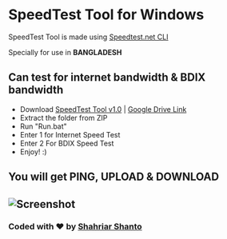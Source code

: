 # SpeedTest Tool for Windows
SpeedTest Tool is made using [Speedtest.net CLI](https://www.speedtest.net/apps/cli)

Specially for use in **BANGLADESH**

## Can test for internet bandwidth & BDIX bandwidth
- Download [SpeedTest Tool v1.0](https://github.com/ShahriarShanto/SpeedTest-Tool/releases/download/v1.0/SpeedTest.Tool.zip) | [Google Drive Link](http://bit.ly/SpeedTestTool)
- Extract the folder from ZIP
- Run "Run.bat"
- Enter 1 for Internet Speed Test
- Enter 2 For BDIX Speed Test
- Enjoy! :)

## You will get PING, UPLOAD & DOWNLOAD
![Screenshot](https://i.ibb.co/JrNSVT4/image.png)
---
### Coded with ♥ by [Shahriar Shanto](https://www.facebook.com/Shahriar1234)
